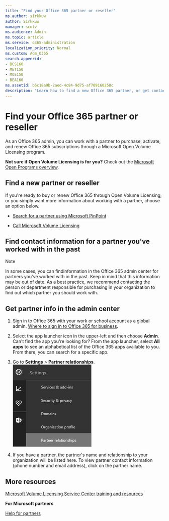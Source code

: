 ```yaml
---
title: "Find your Office 365 partner or reseller"
ms.author: sirkkuw
author: Sirkkuw
manager: scotv
ms.audience: Admin
ms.topic: article
ms.service: o365-administration
localization_priority: Normal
ms.custom: Adm_O365
search.appverid:
- BCS160
- MET150
- MOE150
- BEA160
ms.assetid: b6c18a9b-2aed-4c84-9d75-af709160258c
description: "Learn how to find a new Office 365 partner, or get contact information for a partner you've worked with in the past. "
---
```


# Find your Office 365 partner or reseller

As an Office 365 admin, you can work with a partner to purchase, activate, and renew Office 365 subscriptions through a Microsoft Open Volume Licensing program. 
  
 **Not sure if Open Volume Licensing is for you?** Check out the [Microsoft Open Programs overview](https://go.microsoft.com/fwlink/p/?LinkId=613298).
  
## Find a new partner or reseller

If you're ready to buy or renew Office 365 through Open Volume Licensing, or you simply want more information about working with a partner, choose an option below. 
  
- [Search for a partner using Microsoft PinPoint](https://go.microsoft.com/fwlink/p/?LinkId=613304)
    
- [Call Microsoft Volume Licensing](https://go.microsoft.com/fwlink/p/?LinkId=613305)
    
## Find contact information for a partner you've worked with in the past

> [!NOTE]
> In some cases, you can findinformation in the Office 365 admin center for partners you've worked with in the past. Keep in mind that this information may be out of date. As a best practice, we recommend contacting the person or department responsible for purchasing in your organization to find out which partner you should work with. 
  
## Get partner info in the admin center

1. Sign in to Office 365 with your work or school account as a global admin. [Where to sign in to Office 365 for business](https://support.office.com/article/e9eb7d51-5430-4929-91ab-6157c5a050b4).
    
2. Select the app launcher icon  in the upper-left and then choose **Admin**.<br/>Can't find the app you're looking for? From the app launcher, select **All apps** to see an alphabetical list of the Office 365 apps available to you. From there, you can search for a specific app. 
    
3. Go to **Settings** \> **Partner relationships**.<br/>![Settings menu](../media/9026f9ea-52b7-4a0c-a14e-daec23048318.png)
  
4. If you have a partner, the partner's name and relationship to your organization will be listed here. To view partner contact information (phone number and email address), click on the partner name. 
    
## More resources

[Microsoft Volume Licensing Service Center training and resources](https://go.microsoft.com/fwlink/?LinkId=613306)
  
 **For Microsoft partners**
  
[Help for partners](https://support.office.com/article/ae811622-b838-4f62-b7e9-659627374963.aspx)
  

